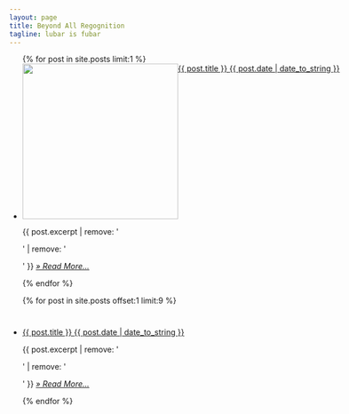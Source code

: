 ```yaml
---
layout: page
title: Beyond All Regognition
tagline: lubar is fubar
---
```

<ul class="posts">
  {% for post in site.posts limit:1 %}
    <li>
      <div class="post-preview">
        <a href="{{ BASE_PATH }}{{ post.url }}" class="img-link">
          <img src="{{ post.image }}" height="280" style="margin:0;"/>
        </a>
        <a href="{{ BASE_PATH }}{{ post.url }}" class="post-preview-title" style="position:absolute;">
          {{ post.title }}
          <span class="post-preview-date">{{ post.date | date_to_string }}</span>
        </a>
      </div>
      <p>
        {{ post.excerpt | remove: '<p>' | remove: '</p>' }}
        <a href="{{ BASE_PATH}}{{ post.url }}" class="post-preview-read-more">
          <i>&raquo; Read More… </i>
        </a>
      </p>
    </li>
  {% endfor %}

  {% for post in site.posts offset:1 limit:9 %}
    <li>
      <div class="post-preview" style="margin-top:40px;">
        <a href="{{ BASE_PATH }}{{ post.url }}" class="post-preview-title">
          {{ post.title }}
          <span class="post-preview-date">{{ post.date | date_to_string }}</span>
        </a>
      </div>
      <p>
        {{ post.excerpt | remove: '<p>' | remove: '</p>' }}
        <a href="{{ BASE_PATH}}{{ post.url }}" class="post-preview-read-more">
          <i>&raquo; Read More… </i>
        </a>
      </p>
    </li>
  {% endfor %}
</ul>

